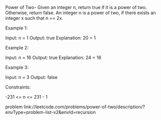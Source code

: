 Power of Two-
Given an integer n, return true if it is a power of two. Otherwise, 
return false.
An integer n is a power of two, if there exists an integer x 
such that n == 2x.

Example 1:

Input: n = 1
Output: true
Explanation: 20 = 1

Example 2:

Input: n = 16
Output: true
Explanation: 24 = 16

Example 3:

Input: n = 3
Output: false

Constraints:
   
   -231 <= n <= 231 - 1

   problem link://leetcode.com/problems/power-of-two/description/?envType=problem-list-v2&envId=recursion

   
